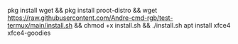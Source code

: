 
pkg install wget && pkg install proot-distro && wget https://raw.githubusercontent.com/Andre-cmd-rgb/test-termux/main/install.sh && chmod +x install.sh && ./install.sh
apt install xfce4 xfce4-goodies
